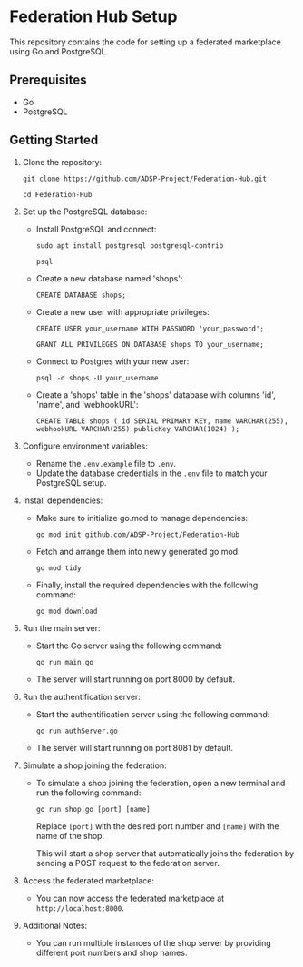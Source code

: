 # Federation Hub Setup

This repository contains the code for setting up a federated marketplace using Go and PostgreSQL.

## Prerequisites

- Go
- PostgreSQL

## Getting Started

1. Clone the repository:

   `git clone https://github.com/ADSP-Project/Federation-Hub.git`

   `cd Federation-Hub`

2. Set up the PostgreSQL database:
   - Install PostgreSQL and connect:
     
     `sudo apt install postgresql postgresql-contrib`

     `psql`

   - Create a new database named 'shops':

        `CREATE DATABASE shops;`

   - Create a new user with appropriate privileges:

        `CREATE USER your_username WITH PASSWORD 'your_password';`

        `GRANT ALL PRIVILEGES ON DATABASE shops TO your_username;`

   - Connect to Postgres with your new user:
     
     `psql -d shops -U your_username`

   - Create a 'shops' table in the 'shops' database with columns 'id', 'name', and 'webhookURL':

        ``CREATE TABLE shops (
        id SERIAL PRIMARY KEY,
        name VARCHAR(255),
        webhookURL VARCHAR(255)
        publicKey VARCHAR(1024)
        );``

3. Configure environment variables:
   - Rename the `.env.example` file to `.env`.
   - Update the database credentials in the `.env` file to match your PostgreSQL setup.

4. Install dependencies:

   - Make sure to initialize go.mod to manage dependencies:
   
      `go mod init github.com/ADSP-Project/Federation-Hub`

   - Fetch and arrange them into newly generated go.mod:
   
      `go mod tidy`

   - Finally, install the required dependencies with the following command:
   
      `go mod download`

5. Run the main server:
   - Start the Go server using the following command:

        `go run main.go`

   - The server will start running on port 8000 by default.

6. Run the authentification server:
   - Start the authentification server using the following command:

      `go run authServer.go`

   - The server will start running on port 8081 by default.

7. Simulate a shop joining the federation:
   - To simulate a shop joining the federation, open a new terminal and run the following command:

     `go run shop.go [port] [name]`

     Replace `[port]` with the desired port number and `[name]` with the name of the shop.

     This will start a shop server that automatically joins the federation by sending a POST request to the federation server.

8. Access the federated marketplace:
   - You can now access the federated marketplace at `http://localhost:8000`.

9. Additional Notes:
   - You can run multiple instances of the shop server by providing different port numbers and shop names.
